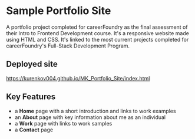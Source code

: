 # Sample Portfolio Site
A portfolio project completed for careerFoundry as the final assessment of their Intro to Frontend Development course. It's a responsive website made using HTML and CSS. It's linked to the most current projects completed for careerFoundry's Full-Stack Development Program. 

## Deployed site
https://kurenkov004.github.io/MK_Portfolio_Site/index.html

## Key Features
- a **Home** page with a short introduction and links to work examples
- an **About** page with key information about me as an individual
- a **Work** page with links to work samples
- a **Contact** page

